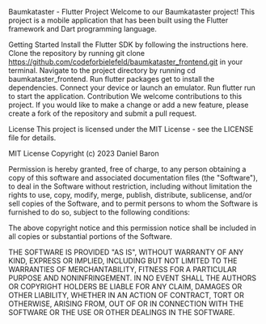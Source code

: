 Baumkataster - Flutter Project
Welcome to our Baumkataster project! This project is a mobile application that has been built using the Flutter framework and Dart programming language.

Getting Started
Install the Flutter SDK by following the instructions here.
Clone the repository by running git clone https://github.com/codeforbielefeld/baumkataster_frontend.git in your terminal.
Navigate to the project directory by running cd baumkataster_frontend.
Run flutter packages get to install the dependencies.
Connect your device or launch an emulator.
Run flutter run to start the application.
Contribution
We welcome contributions to this project. If you would like to make a change or add a new feature, please create a fork of the repository and submit a pull request.

License
This project is licensed under the MIT License - see the LICENSE file for details.

MIT License
Copyright (c) 2023 Daniel Baron

Permission is hereby granted, free of charge, to any person obtaining a copy
of this software and associated documentation files (the "Software"), to deal
in the Software without restriction, including without limitation the rights
to use, copy, modify, merge, publish, distribute, sublicense, and/or sell
copies of the Software, and to permit persons to whom the Software is
furnished to do so, subject to the following conditions:

The above copyright notice and this permission notice shall be included in all
copies or substantial portions of the Software.

THE SOFTWARE IS PROVIDED "AS IS", WITHOUT WARRANTY OF ANY KIND, EXPRESS OR
IMPLIED, INCLUDING BUT NOT LIMITED TO THE WARRANTIES OF MERCHANTABILITY,
FITNESS FOR A PARTICULAR PURPOSE AND NONINFRINGEMENT. IN NO EVENT SHALL THE
AUTHORS OR COPYRIGHT HOLDERS BE LIABLE FOR ANY CLAIM, DAMAGES OR OTHER
LIABILITY, WHETHER IN AN ACTION OF CONTRACT, TORT OR OTHERWISE, ARISING FROM,
OUT OF OR IN CONNECTION WITH THE SOFTWARE OR THE USE OR OTHER DEALINGS IN THE
SOFTWARE.